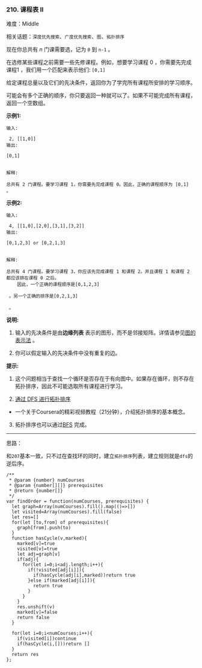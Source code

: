 ### 210. 课程表 II

难度：Middle

相关话题：`深度优先搜索`、`广度优先搜索`、`图`、`拓扑排序`

现在你总共有 *n*  门课需要选，记为 `0` 到 `n-1` 。



在选修某些课程之前需要一些先修课程。例如，想要学习课程 0 ，你需要先完成课程1 ，我们用一个匹配来表示他们:  `[0,1]` 



给定课程总量以及它们的先决条件，返回你为了学完所有课程所安排的学习顺序。



可能会有多个正确的顺序，你只要返回一种就可以了。如果不可能完成所有课程，返回一个空数组。



**示例1:** 



```
输入:

 2, [[1,0]] 
输出:

[0,1]


解释:

总共有 2 门课程。要学习课程 1，你需要先完成课程 0。因此，正确的课程顺序为 [0,1] 。
```


**示例2:** 



```
输入:

 4, [[1,0],[2,0],[3,1],[3,2]]
输出:

[0,1,2,3] or [0,2,1,3]


解释:

总共有 4 门课程。要学习课程 3，你应该先完成课程 1 和课程 2。并且课程 1 和课程 2 都应该排在课程 0 之后。
    因此，一个正确的课程顺序是[0,1,2,3]

 。另一个正确的排序是[0,2,1,3]

 。
```


**说明:** 




1. 输入的先决条件是由**边缘列表** 表示的图形，而不是邻接矩阵。详情请参见[图的表示法](http://blog.csdn.net/woaidapaopao/article/details/51732947)
。

2. 你可以假定输入的先决条件中没有重复的边。





**提示:** 




1. 这个问题相当于查找一个循环是否存在于有向图中。如果存在循环，则不存在拓扑排序，因此不可能选取所有课程进行学习。

2. [通过 DFS 进行拓扑排序](https://www.coursera.org/specializations/algorithms)
 - 一个关于Coursera的精彩视频教程（21分钟），介绍拓扑排序的基本概念。

3. 拓扑排序也可以通过[BFS](https://baike.baidu.com/item/%E5%AE%BD%E5%BA%A6%E4%BC%98%E5%85%88%E6%90%9C%E7%B4%A2/5224802?fr=aladdin&amp;fromid=2148012&amp;fromtitle=%E5%B9%BF%E5%BA%A6%E4%BC%98%E5%85%88%E6%90%9C%E7%B4%A2)
完成。









-----

思路：

和`207`基本一致，只不过在查找环的同时，建立`拓扑排序`列表，建立规则就是`dfs`的逆后序。
```
/**
 * @param {number} numCourses
 * @param {number[][]} prerequisites
 * @return {number[]}
 */
var findOrder = function(numCourses, prerequisites) {
  let graph=Array(numCourses).fill().map(()=>[])
  let visited=Array(numCourses).fill(false)
  let res=[]
  for(let [to,from] of prerequisites){
    graph[from].push(to)
  }
  function hasCycle(v,marked){
    marked[v]=true
    visited[v]=true
    let adj=graph[v]
    if(adj){
      for(let i=0;i<adj.length;i++){
        if(!visited[adj[i]]){
          if(hasCycle(adj[i],marked))return true
        }else if(marked[adj[i]]){
          return true
        }
      }
    }
    res.unshift(v)
    marked[v]=false
    return false
  }

  for(let i=0;i<numCourses;i++){
    if(visited[i])continue
    if(hasCycle(i,[]))return []
  } 
  return res
};
```

